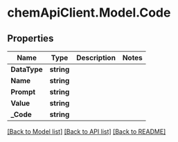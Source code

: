 # chemApiClient.Model.Code
## Properties

Name | Type | Description | Notes
------------ | ------------- | ------------- | -------------
**DataType** | **string** |  | 
**Name** | **string** |  | 
**Prompt** | **string** |  | 
**Value** | **string** |  | 
**_Code** | **string** |  | 

[[Back to Model list]](../README.md#documentation-for-models) [[Back to API list]](../README.md#documentation-for-api-endpoints) [[Back to README]](../README.md)

